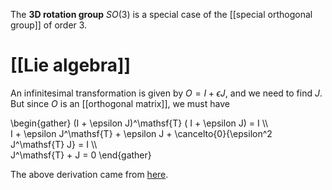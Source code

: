 The **3D rotation group** $SO(3)$ is a special case of the [[special orthogonal group]] of order $3$.

# [[Lie algebra]]

An infinitesimal transformation is given by $O = I + \epsilon J$, and we need to find $J$. But since $O$ is an [[orthogonal matrix]], we must have

\begin{gather}
(I + \epsilon J)^\mathsf{T} ( I + \epsilon J) = I \\\\\
I + \epsilon J^\mathsf{T} + \epsilon J + \cancelto{0}{\epsilon^2 J^\mathsf{T} J} = I \\\\\
J^\mathsf{T} + J = 0
\end{gather}

The above derivation came from [here](http://jakobschwichtenberg.com/naive-introduction-lie-theory/).